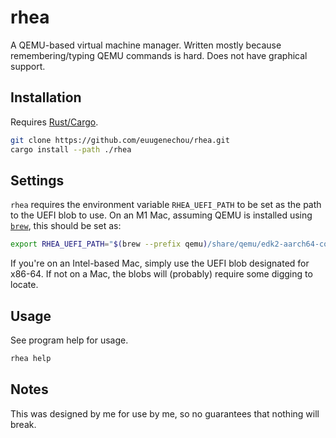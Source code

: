 # rhea

A QEMU-based virtual machine manager.
Written mostly because remembering/typing QEMU commands is hard.
Does not have graphical support.

## Installation

Requires [Rust/Cargo](https://www.rust-lang.org/tools/install).

```bash
git clone https://github.com/euugenechou/rhea.git
cargo install --path ./rhea
```

## Settings

`rhea` requires the environment variable `RHEA_UEFI_PATH` to be set as the path
to the UEFI blob to use. On an M1 Mac, assuming QEMU is installed using
[`brew`](https://brew.sh), this should be set as:

```bash
export RHEA_UEFI_PATH="$(brew --prefix qemu)/share/qemu/edk2-aarch64-code.fd"
```

If you're on an Intel-based Mac, simply use the UEFI blob designated for x86-64.
If not on a Mac, the blobs will (probably) require some digging to locate.

## Usage

See program help for usage.

```bash
rhea help
```

## Notes

This was designed by me for use by me, so no guarantees that nothing will break.
